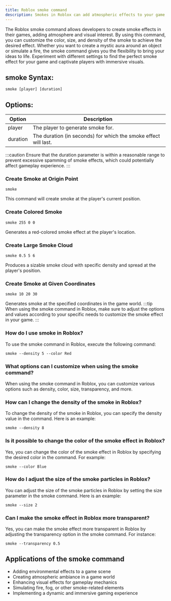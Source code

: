 ```yaml
---
title: Roblox smoke command
description: Smokes in Roblox can add atmospheric effects to your game. Learn how to use the smoke command to enhance the visual experience for players.
---
```


The Roblox smoke command allows developers to create smoke effects in their games, adding atmosphere and visual interest. By using this command, you can customize the color, size, and density of the smoke to achieve the desired effect. Whether you want to create a mystic aura around an object or simulate a fire, the smoke command gives you the flexibility to bring your ideas to life. Experiment with different settings to find the perfect smoke effect for your game and captivate players with immersive visuals.

## smoke Syntax:
```console
smoke [player] [duration]
```
## Options:
| Option    | Description                   |
|-----------|-------------------------------|
| player    | The player to generate smoke for.|
| duration  | The duration (in seconds) for which the smoke effect will last.  |


:::caution
Ensure that the duration parameter is within a reasonable range to prevent excessive spamming of smoke effects, which could potentially affect gameplay experience. 
:::

### Create Smoke at Origin Point
```console
smoke
```
This command will create smoke at the player's current position.

### Create Colored Smoke
```console
smoke 255 0 0
```
Generates a red-colored smoke effect at the player's location.

### Create Large Smoke Cloud
```console
smoke 0.5 5 6
```
Produces a sizable smoke cloud with specific density and spread at the player's position.

### Create Smoke at Given Coordinates
```console
smoke 10 20 30
```
Generates smoke at the specified coordinates in the game world.
:::tip
When using the smoke command in Roblox, make sure to adjust the options and values according to your specific needs to customize the smoke effect in your game.
:::

### How do I use smoke in Roblox?
To use the smoke command in Roblox, execute the following command:
```console
smoke --density 5 --color Red
```

### What options can I customize when using the smoke command?
When using the smoke command in Roblox, you can customize various options such as density, color, size, transparency, and more. 

### How can I change the density of the smoke in Roblox?
To change the density of the smoke in Roblox, you can specify the density value in the command. Here is an example:
```console
smoke --density 8
```

### Is it possible to change the color of the smoke effect in Roblox?
Yes, you can change the color of the smoke effect in Roblox by specifying the desired color in the command. For example:
```console
smoke --color Blue
```

### How do I adjust the size of the smoke particles in Roblox?
You can adjust the size of the smoke particles in Roblox by setting the size parameter in the smoke command. Here is an example:
```console
smoke --size 2
```

### Can I make the smoke effect in Roblox more transparent?
Yes, you can make the smoke effect more transparent in Roblox by adjusting the transparency option in the smoke command. For instance:
```console
smoke --transparency 0.5
```
## Applications of the smoke command

- Adding environmental effects to a game scene
- Creating atmospheric ambiance in a game world
- Enhancing visual effects for gameplay mechanics
- Simulating fire, fog, or other smoke-related elements
- Implementing a dynamic and immersive gaming experience